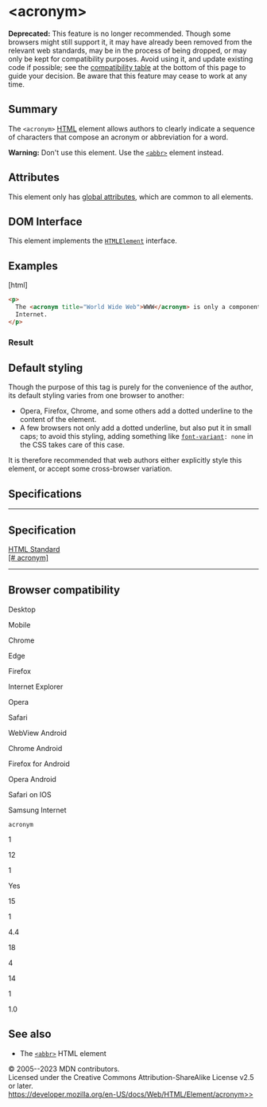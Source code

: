 \<acronym\>
===========

**Deprecated:** This feature is no longer recommended. Though some
browsers might still support it, it may have already been removed from
the relevant web standards, may be in the process of being dropped, or
may only be kept for compatibility purposes. Avoid using it, and update
existing code if possible; see the [compatibility
table](#browser_compatibility) at the bottom of this page to guide your
decision. Be aware that this feature may cease to work at any time.

Summary
-------

The `<acronym>` [HTML](../index) element allows authors to clearly
indicate a sequence of characters that compose an acronym or
abbreviation for a word.

**Warning:** Don\'t use this element. Use the [`<abbr>`](abbr) element
instead.

Attributes
----------

This element only has [global attributes](_Resources/Markup%20And%20Styling/html/global_attributes/index.md), which
are common to all elements.

DOM Interface
-------------

This element implements the
[`HTMLElement`](https://developer.mozilla.org/en-US/docs/Web/API/HTMLElement)
interface.

Examples
--------

[html]

```html
<p>
  The <acronym title="World Wide Web">WWW</acronym> is only a component of the
  Internet.
</p>
```

### Result

Default styling
---------------

Though the purpose of this tag is purely for the convenience of the
author, its default styling varies from one browser to another:

- Opera, Firefox, Chrome, and some others add a dotted underline to
    the content of the element.
- A few browsers not only add a dotted underline, but also put it in
    small caps; to avoid this styling, adding something like
    [`font-variant`](https://developer.mozilla.org/en-US/docs/Web/CSS/font-variant)`: none`
    in the CSS takes care of this case.

It is therefore recommended that web authors either explicitly style
this element, or accept some cross-browser variation.

Specifications
--------------

  ---------------------------------------------------------------------------------

Specification
  ---------------------------------------------------------------------------------

  [HTML Standard\
  [\#
  acronym]](https://html.spec.whatwg.org/multipage/obsolete.html#acronym)

  ---------------------------------------------------------------------------------

Browser compatibility
---------------------

Desktop

Mobile

Chrome

Edge

Firefox

Internet Explorer

Opera

Safari

WebView Android

Chrome Android

Firefox for Android

Opera Android

Safari on IOS

Samsung Internet

`acronym`

1

12

1

Yes

15

1

4.4

18

4

14

1

1.0

See also
--------

- The [`<abbr>`](abbr) HTML element

© 2005--2023 MDN contributors.\
Licensed under the Creative Commons Attribution-ShareAlike License v2.5
or later.\
https://developer.mozilla.org/en-US/docs/Web/HTML/Element/acronym>>
